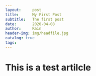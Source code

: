 ```yaml
---
layout:     post
title:      My First Post
subtitle:   The first post
date:       2020-04-08
author:     Rain
header-img: img/headfile.jpg
catalog: true
tags:
---
```

# This is a test artilcle

